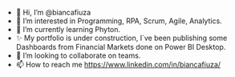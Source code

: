 - 👋 Hi, I’m @biancafiuza
- 👀 I’m interested in Programming, RPA, Scrum, Agile, Analytics.
- 🌱 I’m currently learning Phyton.
- ✨ My portfolio is under construction, I´ve been publishing some Dashboards from Financial Markets done on Power BI Desktop.
- 💞️ I’m looking to collaborate on teams.
- 📫 How to reach me https://www.linkedin.com/in/biancafiuza/

<!---
biancafiuza/biancafiuza is a ✨ special ✨ repository because its `README.md` (this file) appears on your GitHub profile.
You can click the Preview link to take a look at your changes.
--->

